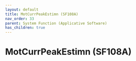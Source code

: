 ```yaml
---
layout: default
title: MotCurrPeakEstimn (SF108A)
nav_order: 33
parent: System Function (Applicative Software)
has_children: true
---
```

# MotCurrPeakEstimn (SF108A)
